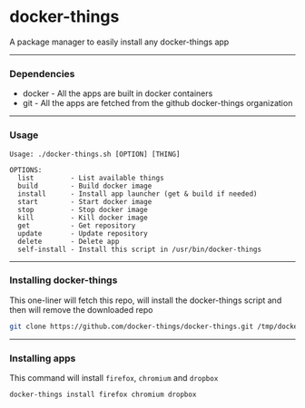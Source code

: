 # docker-things

A package manager to easily install any docker-things app

--------------------------------------------------------------------------------

### Dependencies

 - docker - All the apps are built in docker containers
 - git    - All the apps are fetched from the github docker-things organization

--------------------------------------------------------------------------------

### Usage

```
Usage: ./docker-things.sh [OPTION] [THING]

OPTIONS:
  list         - List available things
  build        - Build docker image
  install      - Install app launcher (get & build if needed)
  start        - Start docker image
  stop         - Stop docker image
  kill         - Kill docker image
  get          - Get repository
  update       - Update repository
  delete       - Delete app
  self-install - Install this script in /usr/bin/docker-things
```

--------------------------------------------------------------------------------

### Installing docker-things

This one-liner will fetch this repo, will install the docker-things script and then will remove the downloaded repo

```sh
git clone https://github.com/docker-things/docker-things.git /tmp/docker-things && bash /tmp/docker-things/docker-things.sh self-install && rm -rf /tmp/docker-things
```

--------------------------------------------------------------------------------

### Installing apps

This command will install `firefox`, `chromium` and `dropbox`

```sh
docker-things install firefox chromium dropbox
```
